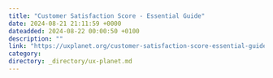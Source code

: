 ```yaml
---
title: "Customer Satisfaction Score - Essential Guide"
date: 2024-08-21 21:11:59 +0000
dateadded: 2024-08-22 00:00:50 +0100
description: ""
link: "https://uxplanet.org/customer-satisfaction-score-essential-guide-1158a827ab10?source=rss----819cc2aaeee0---4"
category:
directory: _directory/ux-planet.md
---
```

